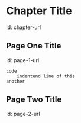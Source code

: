 # Chapter Title
id: chapter-url

## Page One Title
id: page-1-url

```
code
    indentend line of this
another
```

## Page Two Title
id: page-2-url

